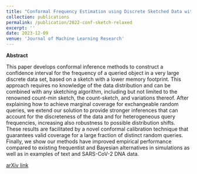 ```yaml
---
title: "Conformal Frequency Estimation using Discrete Sketched Data with Coverage for Distinct Queries"
collection: publications
permalink: /publication/2022-conf-sketch-relaxed
excerpt: ''
date: 2023-12-09
venue: 'Journal of Machine Learning Research'
---
```


**Abstract**

This paper develops conformal inference methods to construct a confidence interval for the frequency of a queried object in a very large discrete data set, based on a sketch with a lower memory footprint. This approach requires no knowledge of the data distribution and can be combined with any sketching algorithm, including but not limited to the renowned count-min sketch, the count-sketch, and variations thereof. After explaining how to achieve marginal coverage for exchangeable random queries, we extend our solution to provide stronger inferences that can account for the discreteness of the data and for heterogeneous query frequencies, increasing also robustness to possible distribution shifts. These results are facilitated by a novel conformal calibration technique that guarantees valid coverage for a large fraction of distinct random queries. Finally, we show our methods have improved empirical performance compared to existing frequentist and Bayesian alternatives in simulations as well as in examples of text and SARS-CoV-2 DNA data. 

[arXiv link](https://arxiv.org/pdf/2211.04612.pdf)
